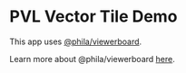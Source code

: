 # PVL Vector Tile Demo

This app uses [@phila/viewerboard](https://www.npmjs.com/package/@phila/layerboard).

Learn more about @phila/viewerboard [here](https://github.com/CityOfPhiladelphia/viewerboard).
